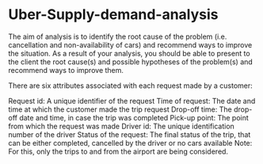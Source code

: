 # Uber-Supply-demand-analysis
The aim of analysis is to identify the root cause of the problem (i.e. cancellation and non-availability of cars) and recommend ways to improve the situation. As a result of your analysis, you should be able to present to the client the root cause(s) and possible hypotheses of the problem(s) and recommend ways to improve them.  

There are six attributes associated with each request made by a customer:

Request id: A unique identifier of the request
Time of request: The date and time at which the customer made the trip request
Drop-off time: The drop-off date and time, in case the trip was completed 
Pick-up point: The point from which the request was made
Driver id: The unique identification number of the driver
Status of the request: The final status of the trip, that can be either completed, cancelled by the driver or no cars available
Note: For this, only the trips to and from the airport are being considered.
